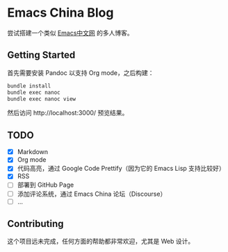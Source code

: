 # Emacs China Blog 

尝试搭建一个类似 [Emacs中文网](http://emacser.com/) 的多人博客。

## Getting Started

首先需要安装 Pandoc 以支持 Org mode，之后构建：

~~~sh
bundle install
bundle exec nanoc
bundle exec nanoc view
~~~

然后访问 http://localhost:3000/ 预览结果。

## TODO

- [x] Markdown
- [x] Org mode
- [x] 代码高亮，通过 Google Code Prettify（因为它的 Emacs Lisp 支持比较好）
- [x] RSS
- [ ] 部署到 GitHub Page
- [ ] 添加评论系统，通过 Emacs China 论坛（Discourse）
- [ ] ...

## Contributing

这个项目远未完成，任何方面的帮助都非常欢迎，尤其是 Web 设计。
